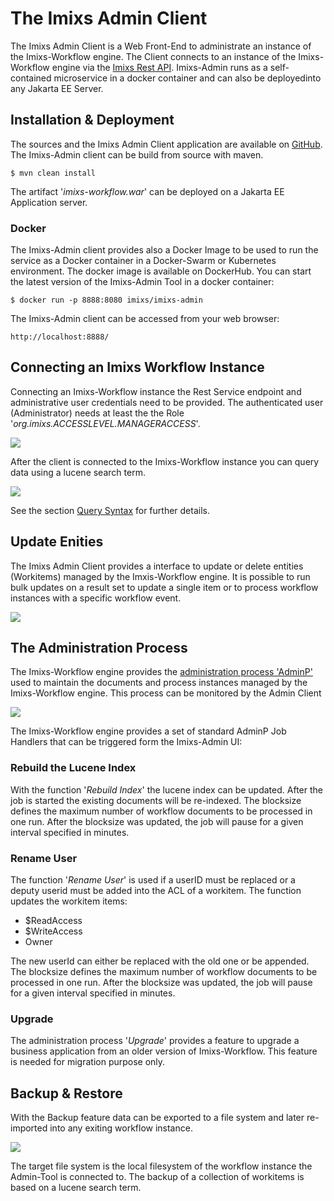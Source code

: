 # The Imixs Admin Client
The Imixs Admin Client is a Web Front-End to administrate an instance of the Imixs-Workflow engine. The Client connects to an instance of the Imixs-Workflow engine via the [Imixs Rest API](./restapi/index.html). Imixs-Admin runs as a self-contained microservice in a docker container and can also be deployedinto any Jakarta EE Server. 


 
## Installation & Deployment

The sources and the Imixs Admin Client application are available on [GitHub](https://github.com/imixs/imixs-admin/releases). The Imixs-Admin client can be build from source with maven. 

	$ mvn clean install

The artifact '_imixs-workflow.war_' can be deployed on a Jakarta EE Application server. 

### Docker

The Imixs-Admin client provides also a Docker Image to be used to run the service as a Docker container in a Docker-Swarm or Kubernetes environment. The docker image is available on DockerHub. You can start the latest version of the Imixs-Admin Tool in a docker container:

	$ docker run -p 8888:8080 imixs/imixs-admin

The Imixs-Admin client can be accessed from your web browser:

	http://localhost:8888/


## Connecting an Imixs Workflow Instance

Connecting an Imixs-Workflow instance the Rest Service endpoint and administrative user credentials need to be provided. The authenticated user (Administrator) needs at least the the Role '_org.imixs.ACCESSLEVEL.MANAGERACCESS_'. 

<img src="images/imixs-admin-client-01.png" class="screenshot" /> 
 
After the client is connected to the Imixs-Workflow instance you can query data using a lucene search term.

<img src="images/imixs-admin-client-02.png" class="screenshot"/> 
  
See the section [Query Syntax](./engine/queries.html) for further details. 

## Update Enities

The Imixs Admin Client provides a interface to update or delete entities (Workitems) managed by the Imxis-Workflow engine. It is possible to run bulk updates on a result set to update a single item or to process workflow instances with a specific workflow event. 

<img src="images/imixs-admin-client-03.png" /> 

## The Administration Process
The Imixs-Workflow engine provides the [administration process 'AdminP'](./engine/adminp.html) used to maintain the documents and process instances managed by the Imixs-Workflow engine. This process can be monitored by the Admin Client

<img src="images/imixs-admin-client-04.png" class="screenshot" /> 


The Imixs-Workflow engine provides a set of standard AdminP Job Handlers that can be triggered form the Imixs-Admin UI: 

### Rebuild the Lucene Index

With the function '_Rebuild Index_' the lucene index can be updated. After the job is started the existing documents will be re-indexed. The blocksize
defines the maximum number of workflow documents to be processed in one run. After the blocksize was updated, the job will pause for a given interval specified in minutes.  


### Rename User

The function '_Rename User_' is used if a userID must be replaced or a deputy userid must be added into the ACL of a workitem.
The function updates the workitem items:

 * $ReadAccess
 * $WriteAccess
 * Owner
 
The new userId can either be replaced with the old one or be appended. The blocksize
defines the maximum number of workflow documents to be processed in one run. After the blocksize was updated, the job will pause for a given interval specified in minutes.  


### Upgrade

The administration process '_Upgrade_' provides a feature to upgrade a business application from an older version of Imixs-Workflow. This feature is needed for migration purpose only. 


## Backup & Restore
With the Backup feature data can be exported to a file system and later re-imported into any exiting workflow instance.

<img src="images/imixs-admin-client-05.png" class="screenshot" /> 

The target file system is the local filesystem of the workflow instance the Admin-Tool is connected to. The backup of a collection of workitems is based on a lucene search term. 
 